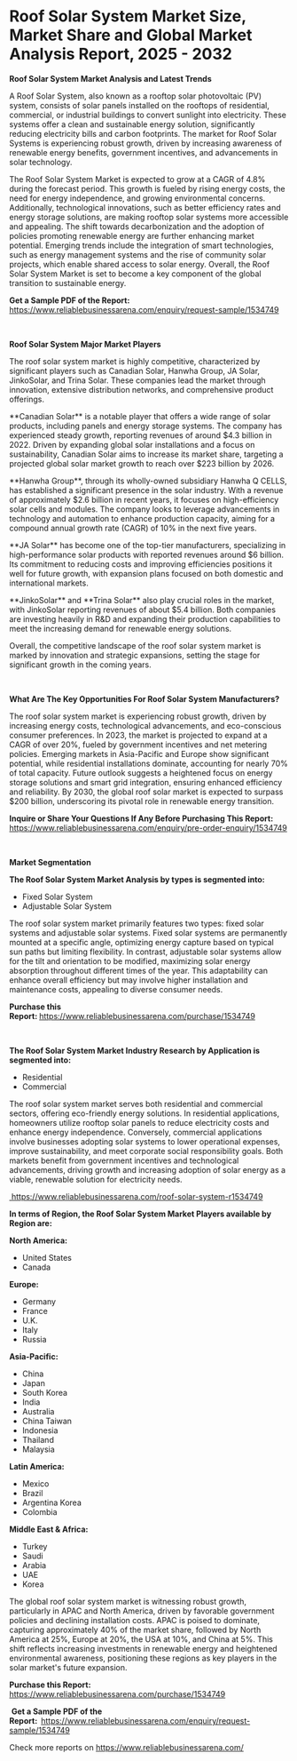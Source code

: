 <p><h1>Roof Solar System Market Size, Market Share and Global Market Analysis Report, 2025 - 2032</h1></p><p><strong>Roof Solar System Market Analysis and Latest Trends</strong></p>
<p><p>A Roof Solar System, also known as a rooftop solar photovoltaic (PV) system, consists of solar panels installed on the rooftops of residential, commercial, or industrial buildings to convert sunlight into electricity. These systems offer a clean and sustainable energy solution, significantly reducing electricity bills and carbon footprints. The market for Roof Solar Systems is experiencing robust growth, driven by increasing awareness of renewable energy benefits, government incentives, and advancements in solar technology.</p><p>The Roof Solar System Market is expected to grow at a CAGR of 4.8% during the forecast period. This growth is fueled by rising energy costs, the need for energy independence, and growing environmental concerns. Additionally, technological innovations, such as better efficiency rates and energy storage solutions, are making rooftop solar systems more accessible and appealing. The shift towards decarbonization and the adoption of policies promoting renewable energy are further enhancing market potential. Emerging trends include the integration of smart technologies, such as energy management systems and the rise of community solar projects, which enable shared access to solar energy. Overall, the Roof Solar System Market is set to become a key component of the global transition to sustainable energy.</p></p>
<p><strong>Get a Sample PDF of the Report:&nbsp;</strong> <a href="https://www.reliablebusinessarena.com/enquiry/request-sample/1534749?utm_campaign=1789&utm_medium=2&utm_source=Github&utm_content=ia&utm_term=13022025&utm_id=roof-solar-system">https://www.reliablebusinessarena.com/enquiry/request-sample/1534749</a></p>
<p>&nbsp;</p>
<p><strong>Roof Solar System Major Market Players</strong></p>
<p><p>The roof solar system market is highly competitive, characterized by significant players such as Canadian Solar, Hanwha Group, JA Solar, JinkoSolar, and Trina Solar. These companies lead the market through innovation, extensive distribution networks, and comprehensive product offerings.</p><p>**Canadian Solar** is a notable player that offers a wide range of solar products, including panels and energy storage systems. The company has experienced steady growth, reporting revenues of around $4.3 billion in 2022. Driven by expanding global solar installations and a focus on sustainability, Canadian Solar aims to increase its market share, targeting a projected global solar market growth to reach over $223 billion by 2026.</p><p>**Hanwha Group**, through its wholly-owned subsidiary Hanwha Q CELLS, has established a significant presence in the solar industry. With a revenue of approximately $2.6 billion in recent years, it focuses on high-efficiency solar cells and modules. The company looks to leverage advancements in technology and automation to enhance production capacity, aiming for a compound annual growth rate (CAGR) of 10% in the next five years.</p><p>**JA Solar** has become one of the top-tier manufacturers, specializing in high-performance solar products with reported revenues around $6 billion. Its commitment to reducing costs and improving efficiencies positions it well for future growth, with expansion plans focused on both domestic and international markets.</p><p>**JinkoSolar** and **Trina Solar** also play crucial roles in the market, with JinkoSolar reporting revenues of about $5.4 billion. Both companies are investing heavily in R&D and expanding their production capabilities to meet the increasing demand for renewable energy solutions.</p><p>Overall, the competitive landscape of the roof solar system market is marked by innovation and strategic expansions, setting the stage for significant growth in the coming years.</p></p>
<p>&nbsp;</p>
<p><strong>What Are The Key Opportunities For Roof Solar System Manufacturers?</strong></p>
<p><p>The roof solar system market is experiencing robust growth, driven by increasing energy costs, technological advancements, and eco-conscious consumer preferences. In 2023, the market is projected to expand at a CAGR of over 20%, fueled by government incentives and net metering policies. Emerging markets in Asia-Pacific and Europe show significant potential, while residential installations dominate, accounting for nearly 70% of total capacity. Future outlook suggests a heightened focus on energy storage solutions and smart grid integration, ensuring enhanced efficiency and reliability. By 2030, the global roof solar market is expected to surpass $200 billion, underscoring its pivotal role in renewable energy transition.</p></p>
<p><strong>Inquire or Share Your Questions If Any Before Purchasing This Report:</strong> <a href="https://www.reliablebusinessarena.com/enquiry/pre-order-enquiry/1534749?utm_campaign=1789&utm_medium=2&utm_source=Github&utm_content=ia&utm_term=13022025&utm_id=roof-solar-system">https://www.reliablebusinessarena.com/enquiry/pre-order-enquiry/1534749</a></p>
<p>&nbsp;</p>
<p><strong>Market Segmentation</strong></p>
<p><strong>The Roof Solar System Market Analysis by types is segmented into:</strong></p>
<p><ul><li>Fixed Solar System</li><li>Adjustable Solar System</li></ul></p>
<p><p>The roof solar system market primarily features two types: fixed solar systems and adjustable solar systems. Fixed solar systems are permanently mounted at a specific angle, optimizing energy capture based on typical sun paths but limiting flexibility. In contrast, adjustable solar systems allow for the tilt and orientation to be modified, maximizing solar energy absorption throughout different times of the year. This adaptability can enhance overall efficiency but may involve higher installation and maintenance costs, appealing to diverse consumer needs.</p></p>
<p><strong>Purchase this Report:&nbsp;</strong><a href="https://www.reliablebusinessarena.com/purchase/1534749?utm_campaign=1789&utm_medium=2&utm_source=Github&utm_content=ia&utm_term=13022025&utm_id=roof-solar-system">https://www.reliablebusinessarena.com/purchase/1534749</a></p>
<p>&nbsp;</p>
<p><strong>The Roof Solar System Market Industry Research by Application is segmented into:</strong></p>
<p><ul><li>Residential</li><li>Commercial</li></ul></p>
<p><p>The roof solar system market serves both residential and commercial sectors, offering eco-friendly energy solutions. In residential applications, homeowners utilize rooftop solar panels to reduce electricity costs and enhance energy independence. Conversely, commercial applications involve businesses adopting solar systems to lower operational expenses, improve sustainability, and meet corporate social responsibility goals. Both markets benefit from government incentives and technological advancements, driving growth and increasing adoption of solar energy as a viable, renewable solution for electricity needs.</p></p>
<p><a href="https://www.reliablebusinessarena.com/roof-solar-system-r1534749?utm_campaign=1789&utm_medium=2&utm_source=Github&utm_content=ia&utm_term=13022025&utm_id=roof-solar-system">&nbsp;https://www.reliablebusinessarena.com/roof-solar-system-r1534749</a></p>
<p><strong>In terms of Region, the Roof Solar System Market Players available by Region are:</strong></p>
<p>
    <p> <strong> North America: </strong>
        <ul>
            <li>United States</li>
            <li>Canada</li>
        </ul>
        </p> 
    <p> <strong> Europe: </strong>
        <ul>
            <li>Germany</li>
            <li>France</li>
            <li>U.K.</li>
            <li>Italy</li>
            <li>Russia</li>
        </ul>
        </p> 
    <p> <strong> Asia-Pacific: </strong>
        <ul>
            <li>China</li>
            <li>Japan</li>
            <li>South Korea</li>
            <li>India</li>
            <li>Australia</li>
            <li>China Taiwan</li>
            <li>Indonesia</li>
            <li>Thailand</li>
            <li>Malaysia</li>
        </ul>
        </p> 
    <p> <strong> Latin America: </strong>
        <ul>
            <li>Mexico</li>
            <li>Brazil</li>
            <li>Argentina Korea</li>
            <li>Colombia</li>
        </ul>
        </p> 
    <p> <strong> Middle East & Africa: </strong>
        <ul>
            <li>Turkey</li>
            <li>Saudi</li>
            <li>Arabia</li>
            <li>UAE</li>
            <li>Korea</li>
        </ul>
    </p>
    </p>
<p><p>The global roof solar system market is witnessing robust growth, particularly in APAC and North America, driven by favorable government policies and declining installation costs. APAC is poised to dominate, capturing approximately 40% of the market share, followed by North America at 25%, Europe at 20%, the USA at 10%, and China at 5%. This shift reflects increasing investments in renewable energy and heightened environmental awareness, positioning these regions as key players in the solar market's future expansion.</p></p>
<p><strong>Purchase this Report: </strong><a href="https://www.reliablebusinessarena.com/purchase/1534749?utm_campaign=1789&utm_medium=2&utm_source=Github&utm_content=ia&utm_term=13022025&utm_id=roof-solar-system">https://www.reliablebusinessarena.com/purchase/1534749</a></p>
<p>&nbsp;<strong>Get a Sample PDF of the Report:&nbsp;&nbsp;</strong><a href="https://www.reliablebusinessarena.com/enquiry/request-sample/1534749?utm_campaign=1789&utm_medium=2&utm_source=Github&utm_content=ia&utm_term=13022025&utm_id=roof-solar-system">https://www.reliablebusinessarena.com/enquiry/request-sample/1534749</a></p>
<p><strong></strong></p>
<p>Check more reports on <a href="https://www.reliablebusinessarena.com/?utm_campaign=1789&utm_medium=2&utm_source=Github&utm_content=ia&utm_term=13022025&utm_id=roof-solar-system">https://www.reliablebusinessarena.com/</a></p>